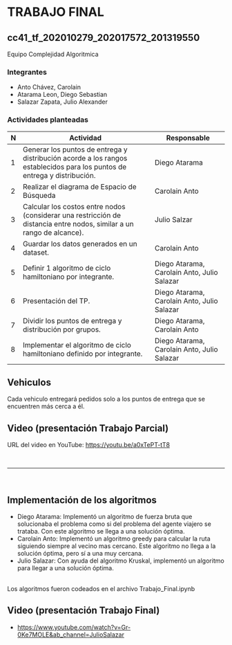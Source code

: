# TRABAJO FINAL

## cc41_tf_202010279_202017572_201319550
Equipo Complejidad Algoritmica

### Integrantes
* Anto Chávez, Carolain
* Atarama Leon, Diego Sebastian
* Salazar Zapata, Julio Alexander 

### Actividades planteadas
| N | Actividad | Responsable |
| - | --------- | ---------- |
| 1 | Generar los puntos de entrega y distribución acorde a los rangos establecidos para los puntos de entrega y distribución. | Diego Atarama
| 2 | Realizar el diagrama de Espacio de Búsqueda | Carolain Anto
| 3 | Calcular los costos entre nodos (considerar una restricción de distancia entre nodos, similar a un rango de alcance). | Julio Salzar
| 4 | Guardar los datos generados en un dataset. | Carolain Anto
| 5 | Definir 1 algoritmo de ciclo hamiltoniano por integrante. | Diego Atarama, Carolain Anto, Julio Salazar
| 6 | Presentación del TP. | Diego Atarama, Carolain Anto, Julio Salazar
| 7 | Dividir los puntos de entrega y distribución por grupos. | Diego Atarama, Carolain Anto
| 8 | Implementar el algoritmo de ciclo hamiltoniano definido por integrante. | Diego Atarama, Carolain Anto, Julio Salazar

## Vehiculos
Cada vehiculo entregará pedidos solo a los puntos de entrega que se encuentren más cerca a él.

## Video (presentación Trabajo Parcial)
URL del video en YouTube: https://youtu.be/a0xTePT-tT8

<br>

---

<br>

## Implementación de los algoritmos
  - Diego Atarama: Implementó un algoritmo de fuerza bruta que solucionaba el problema como si del problema del agente viajero se trataba. Con este algoritmo se llega a una solución óptima.
  - Carolain Anto: Implementó un algoritmo greedy para calcular la ruta siguiendo siempre al vecino mas cercano. Este algoritmo no llega a la solución óptima, pero sí a una muy cercana.
  - Julio Salazar: Con ayuda del algoritmo Kruskal, implementó un algoritmo para llegar a una solución óptima.
  <br>
  Los algoritmos fueron codeados en el archivo Trabajo_Final.ipynb

## Video (presentación Trabajo Final)

- https://www.youtube.com/watch?v=Gr-0Ke7MOLE&ab_channel=JulioSalazar
